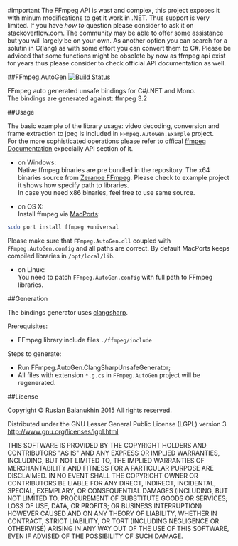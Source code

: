 #Important
The FFmpeg API is wast and complex, this project exposes it with minum modifications to get it work in .NET. 
Thus support is very limited.
If you have *how to* question please consider to ask it on stackoverflow.com. 
The community may be able to offer some assistance but you will largely be on your own.
As another option you can search for a solutin in C(lang) as with some effort you can convert them to C#.
Please be adviced that some functions might be obsolete by now as ffmpeg api exist for years thus please consider to check official API documentation as well.


##FFmpeg.AutoGen [![Build Status](https://travis-ci.org/Ruslan-B/FFmpeg.AutoGen.png)](https://travis-ci.org/Ruslan-B/FFmpeg.AutoGen)

FFmpeg auto generated unsafe bindings for C#/.NET and Mono.  
The bindings are generated against: ffmpeg 3.2

##Usage

The basic example of the library usage: video decoding, conversion and frame extraction to jpeg is included in ```FFmpeg.AutoGen.Example``` project.  
For the more sophisticated operations please refer to offical [ffmpeg Documentation](https://www.ffmpeg.org/documentation.html) expecially API section of it.

- on Windows:  
Native ffmpeg binaries are pre bundled in the repository. 
The x64 binaries source from [Zeranoe FFmpeg](http://ffmpeg.zeranoe.com/builds/).
Please check to example project it shows how specify path to libraries.  
In case you need x86 binaries, feel free to use same source.

- on OS X:  
Install ffmpeg via [MacPorts](http://www.macports.org):
```bash
sudo port install ffmpeg +universal
```
Please make sure that ```FFmpeg.AutoGen.dll``` coupled with ```FFmpeg.AutoGen.config``` and all paths are correct. 
By default MacPorts keeps compiled libraries in ```/opt/local/lib```.

- on Linux:  
You need to patch ```FFmpeg.AutoGen.config``` with full path to FFmpeg libraries.

##Generation

The bindings generator uses [clangsharp](http://www.clangsharp.org).

Prerequisites:
 - FFmpeg library include files ```./ffmpeg/include```

Steps to generate:
- Run FFmpeg.AutoGen.ClangSharpUnsafeGenerator;
- All files with extension ```*.g.cs```  in ```FFmpeg.AutoGen``` project will be regenerated.

##License

Copyright © Ruslan Balanukhin 2015
All rights reserved.

Distributed under the GNU Lesser General Public License (LGPL) version 3.  
http://www.gnu.org/licenses/lgpl.html

THIS SOFTWARE IS PROVIDED BY THE COPYRIGHT HOLDERS AND CONTRIBUTORS
"AS IS" AND ANY EXPRESS OR IMPLIED WARRANTIES, INCLUDING, BUT NOT
LIMITED TO, THE IMPLIED WARRANTIES OF MERCHANTABILITY AND FITNESS FOR
A PARTICULAR PURPOSE ARE DISCLAIMED. IN NO EVENT SHALL THE COPYRIGHT
OWNER OR CONTRIBUTORS BE LIABLE FOR ANY DIRECT, INDIRECT, INCIDENTAL,
SPECIAL, EXEMPLARY, OR CONSEQUENTIAL DAMAGES (INCLUDING, BUT NOT
LIMITED TO, PROCUREMENT OF SUBSTITUTE GOODS OR SERVICES; LOSS OF USE,
DATA, OR PROFITS; OR BUSINESS INTERRUPTION) HOWEVER CAUSED AND ON ANY
THEORY OF LIABILITY, WHETHER IN CONTRACT, STRICT LIABILITY, OR TORT
(INCLUDING NEGLIGENCE OR OTHERWISE) ARISING IN ANY WAY OUT OF THE USE
OF THIS SOFTWARE, EVEN IF ADVISED OF THE POSSIBILITY OF SUCH DAMAGE.
